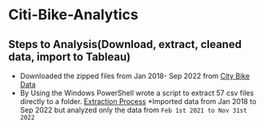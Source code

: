 # Citi-Bike-Analytics

## Steps to Analysis(Download, extract, cleaned data, import to Tableau)
* Downloaded the zipped files from Jan 2018- Sep 2022 from [City Bike Data](https://ride.citibikenyc.com/system-data)
* By Using the Windows PowerShell wrote a script to extract 57 csv files directly to a folder. [Extraction Process](https://stackoverflow.com/questions/28448202/i-want-to-extract-all-zip-files-in-a-given-directory-in-temp-using-powershell)
*Imported data from Jan 2018 to Sep 2022 but analyzed only the data from `Feb 1st 2021 to Nov 31st 2022`
